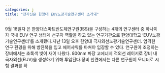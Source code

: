 ```yaml
---
categories: j
title: "전자신문 한양대 EUV노광기술연구센터 소개돼"
---
```

9월 18일자 은 한양대스마트반도체연구원(ISS)을 구성하는 4개의 연구센터 중 하나이자 국내 EUV 연구 생태계 선구자 역할을 하고 있는 연구기관으로 한양대학교 ‘EUV노광기술연구센터’를 소개했다.지난 13일 오후 한양대 극자외선노광기술연구센터. 엄격한 연구 환경을 위해 방진복을 입고 에어샤워를 마쳐야 입장할 수 있다. 연구원이 조정하는 장비에서는 초록색 빛이 새어 나왔다. 800nm 파장 고에너지 적외선 레이저로 장비 내 극자외선(EUV)을 생성하기 위해 투입된다.장비 한켠에서는 다른 연구원이 모니터로 시험 결과를 확